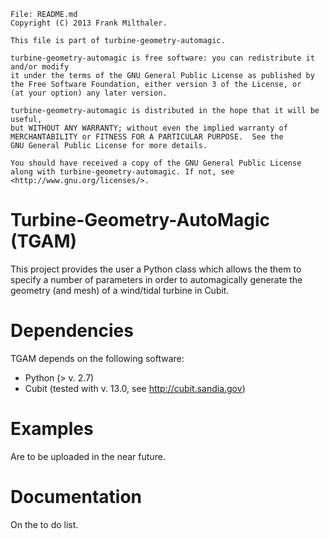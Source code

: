     File: README.md
    Copyright (C) 2013 Frank Milthaler.

    This file is part of turbine-geometry-automagic.

    turbine-geometry-automagic is free software: you can redistribute it and/or modify
    it under the terms of the GNU General Public License as published by
    the Free Software Foundation, either version 3 of the License, or
    (at your option) any later version.

    turbine-geometry-automagic is distributed in the hope that it will be useful,
    but WITHOUT ANY WARRANTY; without even the implied warranty of
    MERCHANTABILITY or FITNESS FOR A PARTICULAR PURPOSE.  See the
    GNU General Public License for more details.

    You should have received a copy of the GNU General Public License
    along with turbine-geometry-automagic. If not, see <http://www.gnu.org/licenses/>.


Turbine-Geometry-AutoMagic (TGAM)
==========================
This project provides the user a Python class which allows the them to specify a number of parameters in order to automagically generate the geometry (and mesh) of a wind/tidal turbine in Cubit.


Dependencies
==========================
TGAM depends on the following software:
  * Python (> v. 2.7)
  * Cubit (tested with v. 13.0, see http://cubit.sandia.gov)


Examples
==========================
Are to be uploaded in the near future.


Documentation
==========================
On the to do list.
